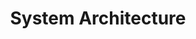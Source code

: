 ---
title: System Architecture
info: The architectural design follows planning and system selection, as it defines the high-level structure of the information system based on the selected technology and needs.
background: assets/theme/images/icons/Architecture.png
---